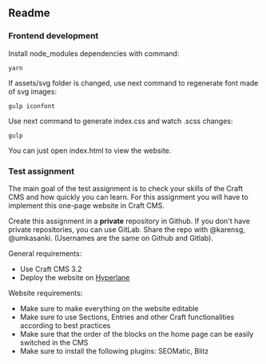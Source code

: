 ## Readme

### Frontend development

Install node_modules dependencies with command:

```
yarn
```

If assets/svg folder is changed, use next command to regenerate font made of svg images:

```
gulp iconfont
```

Use next command to generate index.css and watch .scss changes:

```
gulp
```

You can just open index.html to view the website.

### Test assignment

The main goal of the test assignment is to check your skills of the Craft CMS and how quickly you can learn.
For this assignment you will have to implement this one-page website in Craft CMS.

Create this assignment in a __private__ repository in Github. If you don't have private repositories, you can use GitLab.
Share the repo with @karensg, @umkasanki. (Usernames are the same on Github and Gitlab).

General requirements:
- Use Craft CMS 3.2
- Deploy the website on [Hyperlane](https://hyperlane.co/)

Website requirements:
- Make sure to make everything on the website editable
- Make sure to use Sections, Entries and other Craft functionalities according to best practices
- Make sure that the order of the blocks on the home page can be easily switched in the CMS
- Make sure to install the following plugins: SEOMatic, Blitz